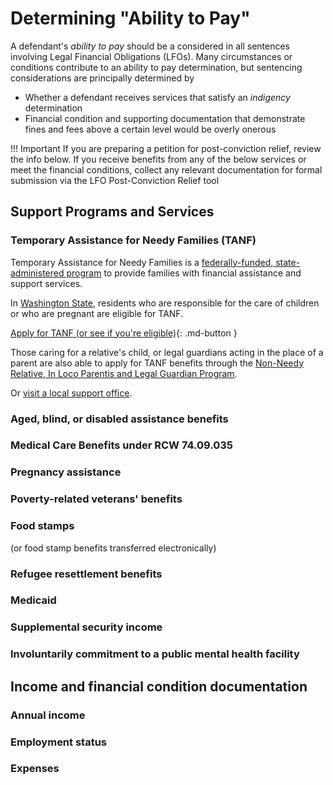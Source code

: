 # Determining "Ability to Pay"

A defendant's *ability to pay* should be a considered in all sentences involving Legal Financial Obligations (LFOs). Many circumstances or conditions contribute to an ability to pay determination, but sentencing considerations are principally determined by

* Whether a defendant receives services that satisfy an *indigency* determination
* Financial condition and supporting documentation that demonstrate fines and fees above a certain level would be overly onerous

!!! Important
    If you are preparing a petition for post-conviction relief, review the info below. If you receive benefits from any of the below services or meet the financial conditions, collect any relevant documentation for formal submission via the LFO Post-Conviction Relief tool

## Support Programs and Services

### Temporary Assistance for Needy Families (TANF)

Temporary Assistance for Needy Families is a [federally-funded, state-administered program](https://www.benefits.gov/benefit/613) to provide families with financial assistance and support services. 

In [Washington State](https://www.dshs.wa.gov/esa/community-services-offices/tanf-and-support-services), residents who are responsible for the care of children or who are pregnant are eligible for TANF.  

[Apply for TANF (or see if you're eligible)](https://www.washingtonconnection.org/home/){: .md-button }

Those caring for a relative's child, or legal guardians acting in the place of a parent are also able to apply for TANF benefits through the [Non-Needy Relative, In Loco Parentis and Legal Guardian Program](https://www.dshs.wa.gov/esa/community-services-offices/non-needy-relative-loco-parentis-and-legal-guardian-grant).

Or [visit a local support office](https://www.dshs.wa.gov/office-locations?field_geofield_distance%5Bdistance%5D=100&field_geofield_distance%5Bunit%5D=3959&field_geofield_distance%5Borigin%5D=&field_office_type_tid%5B0%5D=9651).

### Aged, blind, or disabled assistance benefits

### Medical Care Benefits under RCW 74.09.035

### Pregnancy assistance

### Poverty-related veterans' benefits

### Food stamps 

(or food stamp benefits transferred electronically)

### Refugee resettlement benefits

### Medicaid

### Supplemental security income

### Involuntarily commitment to a public mental health facility

## Income and financial condition documentation

### Annual income

### Employment status

### Expenses 
